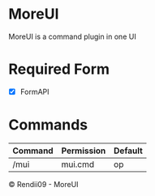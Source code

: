 # MoreUI
MoreUI is a command plugin in one UI

# Required Form
- [x] FormAPI

# Commands
Command | Permission | Default
------- | ---------- | --------
/mui | mui.cmd | op

© Rendii09 - MoreUI
